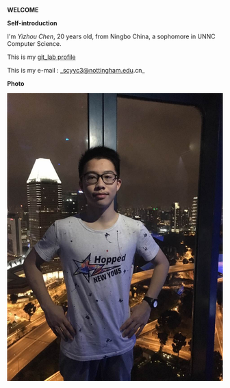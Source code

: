 **WELCOME**

**Self-introduction**

I'm _Yizhou Chen_, 20 years old, from Ningbo China, a sophomore in UNNC Computer Science.


This is my [git_lab profile](https://gitlab.com/unnc-fse-20125083)

This is my e-mail : _scyyc3@nottingham.edu.cn_

**Photo**

![Yizhou Chen](../images/YizhouChen.JPG)
